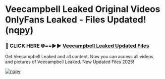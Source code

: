 # Veecampbell Leaked Original Videos 0nlyFans Leaked - Files Updated! (nqpy)

<h3>🔴 CLICK HERE 🌐==►► <a href="https://tinyurl.com/2m67pmp6" rel="nofollow">Veecampbell Leaked Updated Files</a></h3>

Get Veecampbell Leaked and all content. Now you can access all videos and pictures of Veecampbell Leaked. New Updated Files 2025!

[![nqpy](https://i.imgur.com/H4QAA4z.gif)](https://tinyurl.com/2m67pmp6)